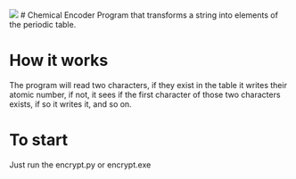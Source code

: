 <img src="./images/encoder.gif">
# Chemical Encoder
Program that transforms a string into elements of the periodic table.

# How it works
The program will read two characters, if they exist in the table it writes their atomic number, if not, it sees if the first character of those two characters exists, if so it writes it, and so on.

# To start
Just run the encrypt.py or encrypt.exe
